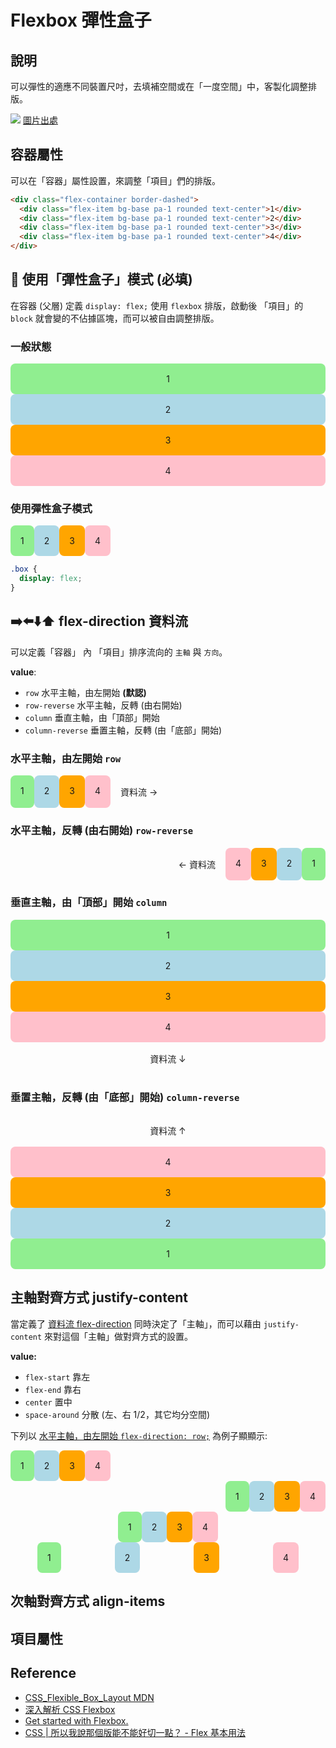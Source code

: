 # Flexbox 彈性盒子

<style scope>
.pink {
  background: pink;
}
.green {
  background: lightgreen;
}
.blue {
  background: lightblue;
}
.orange {
  background: orange;
}
.flex {
  display: flex;
}
.bg-base {
  background: var(--vp-c-brand);
}
.pa-1 {
  padding: 1rem;
}
.rounded {
  border-radius: 8px;
}
.border-dashed {
  border: 1px dashed var(--vp-c-brand);
}
.text-center {
  text-align: center;
}
.flex-row {
  flex-direction: row;
}
.flex-col {
  flex-direction: column;
}
.flex-row-reverse {
  flex-direction: row-reverse;
}
.flex-col-reverse {
  flex-direction: column-reverse;
}
.justify-start {
  justify-content: flex-start;
}
.justify-end {
  justify-content: flex-end;
}
.justify-center {
  justify-content: center;
}
.justify-around {
  justify-content: space-around;
}
</style>

## 說明
可以彈性的適應不同裝置尺吋，去填補空間或在「一度空間」中，客製化調整排版。

![](/css/img/flexbox.png)
[圖片出處]

## 容器屬性
可以在「容器」屬性設置，來調整「項目」們的排版。
```html
<div class="flex-container border-dashed">
  <div class="flex-item bg-base pa-1 rounded text-center">1</div>
  <div class="flex-item bg-base pa-1 rounded text-center">2</div>
  <div class="flex-item bg-base pa-1 rounded text-center">3</div>
  <div class="flex-item bg-base pa-1 rounded text-center">4</div>
</div>
```
## 🔴 使用「彈性盒子」模式 (必填)
在容器 (父層) 定義 `display: flex;` 使用 `flexbox` 排版，啟動後 「項目」的 `block` 就會變的不佔據區塊，而可以被自由調整排版。

### 一般狀態

<div class="flex-container border-dashed">
  <div class="flex-item green pa-1 rounded text-center">1</div>
  <div class="flex-item blue pa-1 rounded text-center">2</div>
  <div class="flex-item orange pa-1 rounded text-center">3</div>
  <div class="flex-item pink pa-1 rounded text-center">4</div>
</div>

### 使用彈性盒子模式

<div class="flex-container border-dashed flex">
  <div class="flex-item green pa-1 rounded text-center">1</div>
  <div class="flex-item blue pa-1 rounded text-center">2</div>
  <div class="flex-item orange pa-1 rounded text-center">3</div>
  <div class="flex-item pink pa-1 rounded text-center">4</div>
</div>

```css
.box {
  display: flex;
}
```

## ➡️⬅️⬇️⬆️  flex-direction 資料流
可以定義「容器」 內 「項目」排序流向的 `主軸` 與 `方向`。

**value**:
- `row` 水平主軸，由左開始 **(默認)**
- `row-reverse` 水平主軸，反轉 (由右開始)
- `column` 垂直主軸，由「頂部」開始
- `column-reverse` 垂置主軸，反轉 (由「底部」開始)

### 水平主軸，由左開始 `row`

<div class="flex-container border-dashed flex">
  <div class="flex-item green pa-1 rounded text-center">1</div>
  <div class="flex-item blue pa-1 rounded text-center">2</div>
  <div class="flex-item orange pa-1 rounded text-center">3</div>
  <div class="flex-item pink pa-1 rounded text-center">4</div>
  <div class="flex-item pa-1 rounded text-center">資料流 →</div>
</div>

### 水平主軸，反轉 (由右開始) `row-reverse`

<div class="flex-container border-dashed flex flex-row-reverse">
  <div class="flex-item green pa-1 rounded text-center">1</div>
  <div class="flex-item blue pa-1 rounded text-center">2</div>
  <div class="flex-item orange pa-1 rounded text-center">3</div>
  <div class="flex-item pink pa-1 rounded text-center">4</div>
  <div class="flex-item pa-1 rounded text-center">← 資料流</div>
</div>

### 垂直主軸，由「頂部」開始 `column`

<div class="flex-container border-dashed flex flex-col">
  <div class="flex-item green pa-1 rounded text-center">1</div>
  <div class="flex-item blue pa-1 rounded text-center">2</div>
  <div class="flex-item orange pa-1 rounded text-center">3</div>
  <div class="flex-item pink pa-1 rounded text-center">4</div>
  <div class="flex-item pa-1 rounded text-center">資料流 ↓</div>
</div>

### 垂置主軸，反轉 (由「底部」開始) `column-reverse`

<div class="flex-container border-dashed flex flex-col-reverse">
  <div class="flex-item green pa-1 rounded text-center">1</div>
  <div class="flex-item blue pa-1 rounded text-center">2</div>
  <div class="flex-item orange pa-1 rounded text-center">3</div>
  <div class="flex-item pink pa-1 rounded text-center">4</div>
  <div class="flex-item pa-1 rounded text-center">資料流 ↑</div>
</div>

## 主軸對齊方式 justify-content
當定義了 [資料流 flex-direction](/css/flex#➡%EF%B8%8F⬅%EF%B8%8F⬇%EF%B8%8F⬆%EF%B8%8F-flex-direction-資料流) 同時決定了「主軸」，而可以藉由 `justify-content` 來對這個「主軸」做對齊方式的設置。

**value:**
- `flex-start` 靠左
- `flex-end` 靠右
- `center` 置中
- `space-around` 分散 (左、右 1/2，其它均分空間)

下列以 [水平主軸，由左開始 `flex-direction: row;`](/css/flex#水平主軸，由左開始-row) 為例子顯顯示:

<div class="flex-container border-dashed flex">
  <div class="flex-item green pa-1 rounded text-center">1</div>
  <div class="flex-item blue pa-1 rounded text-center">2</div>
  <div class="flex-item orange pa-1 rounded text-center">3</div>
  <div class="flex-item pink pa-1 rounded text-center">4</div>
</div>

<div class="flex-container border-dashed flex justify-end">
  <div class="flex-item green pa-1 rounded text-center">1</div>
  <div class="flex-item blue pa-1 rounded text-center">2</div>
  <div class="flex-item orange pa-1 rounded text-center">3</div>
  <div class="flex-item pink pa-1 rounded text-center">4</div>
</div>

<div class="flex-container border-dashed flex justify-center">
  <div class="flex-item green pa-1 rounded text-center">1</div>
  <div class="flex-item blue pa-1 rounded text-center">2</div>
  <div class="flex-item orange pa-1 rounded text-center">3</div>
  <div class="flex-item pink pa-1 rounded text-center">4</div>
</div>

<div class="flex-container border-dashed flex justify-around">
  <div class="flex-item green pa-1 rounded text-center">1</div>
  <div class="flex-item blue pa-1 rounded text-center">2</div>
  <div class="flex-item orange pa-1 rounded text-center">3</div>
  <div class="flex-item pink pa-1 rounded text-center">4</div>
</div>

## 次軸對齊方式 align-items

## 項目屬性

## Reference
[圖片出處]: https://codeburst.io/flexbox-building-a-navigation-part-2-2-6cc58b9d4173
- [CSS_Flexible_Box_Layout MDN](https://developer.mozilla.org/zh-TW/docs/Web/CSS/CSS_Flexible_Box_Layout)
- [深入解析 CSS Flexbox](https://www.oxxostudio.tw/articles/201501/css-flexbox.html)
- [Get started with Flexbox.](https://dev.to/virensuthar/get-started-with-flexbox-3in5)
- [CSS | 所以我說那個版能不能好切一點？ - Flex 基本用法](https://medium.com/enjoy-life-enjoy-coding/css-%E6%89%80%E4%BB%A5%E6%88%91%E8%AA%AA%E9%82%A3%E5%80%8B%E7%89%88%E8%83%BD%E4%B8%8D%E8%83%BD%E5%A5%BD%E5%88%87%E4%B8%80%E9%BB%9E-flex-%E5%9F%BA%E6%9C%AC%E7%94%A8%E6%B3%95-e68cc2906995)